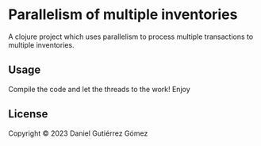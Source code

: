 # Parallelism of multiple inventories

A clojure project which uses parallelism to process multiple
transactions to multiple inventories.

## Usage

Compile the code and let the threads to the work! Enjoy

## License

Copyright © 2023 Daniel Gutiérrez Gómez
